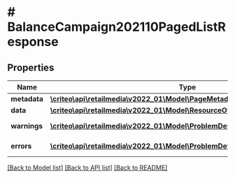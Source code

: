 # # BalanceCampaign202110PagedListResponse

## Properties

Name | Type | Description | Notes
------------ | ------------- | ------------- | -------------
**metadata** | [**\criteo\api\retailmedia\v2022_01\Model\PageMetadata**](PageMetadata.md) |  | [optional]
**data** | [**\criteo\api\retailmedia\v2022_01\Model\ResourceOfBalanceCampaign202110[]**](ResourceOfBalanceCampaign202110.md) |  | [optional]
**warnings** | [**\criteo\api\retailmedia\v2022_01\Model\ProblemDetails[]**](ProblemDetails.md) |  | [optional] [readonly]
**errors** | [**\criteo\api\retailmedia\v2022_01\Model\ProblemDetails[]**](ProblemDetails.md) |  | [optional] [readonly]

[[Back to Model list]](../../README.md#models) [[Back to API list]](../../README.md#endpoints) [[Back to README]](../../README.md)
